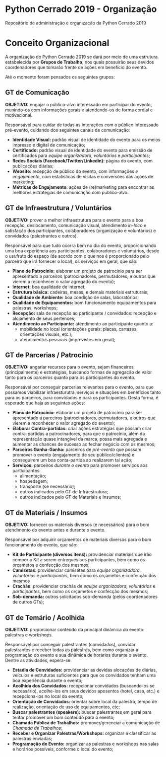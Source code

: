 # Python Cerrado 2019 - Organização
Repositório de administração e organização da Python Cerrado 2019

# Conceito Organizacional

A organização do Python Cerrado 2019 se dará por meio de uma estrutura estabelecida por **Grupos de Trabalho**, nos quais possuirão seus devidos coordenadores que tomarão frente de ações em benefício do evento.

Até o momento foram pensados os seguintes grupos:

## GT de Comunicação

**OBJETIVO:** engajar o público-alvo interessado em participar do evento, munindo-os com informações gerais e atendendo-os de forma cordial e motivacional.

Responsável para cuidar de todas as interações com o público interessado pré-evento, cuidando dos seguintes canais de comunicação:

* **Identidade Visual:** padrão visual de identidade do evento para os meios impresso e digital de comunicação;
* **Certificado:** padrão visual de identidade do evento para emissão de certificados para *equipe organizadora*, *voluntários* e *participantes*;
* **Redes Sociais (Facebook/Twitter/Linkedin):** página do evento, com publicações diárias;
* **Website:** recepção de público do evento, com informações *e engajamento*, com estatísticas de visitas e conversões das ações de marketing;
* **Métricas de Engajamento:** ações de (re)marketing para encontrar as melhores estratégias de comunicação com público-alvo.

## GT de Infraestrutura / Voluntários

**OBJETIVO:** prover a melhor infraestrutura para o evento para a boa recepção, deslocamento, comunicação visual, atendimento *in-loco* e satisfação dos participantes, colaboradores (organização e voluntários) e convidados (palestrantes e outros).

Responsável para que tudo ocorra bem no dia do evento, proporcionando uma boa experiência aos participantes, colaboradores e voluntários, desde o usufruto do espaço (de acordo com o que nos é proporcionado pelo parceiro que irá fornecer o local), os serviços em geral, que são:

* **Plano de Patrocínio:** elaborar um projeto de patrocínio para ser apresentado a parceiros (patrocinadores, permutadores, e outros que vierem a reconhecer o valor agregado do evento);
* **Internet:** boa qualidade de internet;
* **Estrutura básica:** cadeiras, mesas, e demais materiais estruturais;
* **Qualidade de Ambiente:** boa condição de salas, laboratórios;
* **Qualidade de Equipamentos:** bom funcionamento equipamentos para palestras, workshops;
* **Recepção:** sala de recepção ao participante / convidados: recepção e alojamento de seus pertences;
* **Atendimento ao Participante:** atendimento ao participante quanto a:
    * mobilidade no local (orientações gerais: placas, cartazes, orientações visuais, etc.);
    * atendimentos pessoais (imprevistos em geral);

## GT de Parcerias / Patrocínio

**OBJETIVO:** angariar recursos para o evento, sejam financeiros (principalmente) e estratégias, buscando formas de agregação de valor tanto para os parceiros quanto para os participantes do evento.

Responsável por conseguir parcerias relevantes para o evento, para que possamos viabilizar infraesturutra, serviços e situações em benefícios tanto para os parceiros, para convidados e para os participantes. Desta forma, é esperado que haja as seguintes ações:

* **Plano de Patrocínio:** elaborar um projeto de patrocínio para ser apresentado a parceiros (patrocinadores, permutadores, e outros que vierem a reconhecer o valor agregado do evento);
* **Elaborar Contra-partidas:** criar ações estratégias que possam criar contra-partidas a patrocinadores, para que o patrocínio, além da representação quase intangível da marca, possa mais agregada e aumentar as chances de sucesso ao fechar negócio com os mesmos;
* **Parceiros Ganha-Ganha:** parceiros de *pré-evento* que possam promover o evento (engajamento de seu público/clientes) e conseguirem um boa conta-partida ao realizarem tal ação;
* **Serviços:** parceiros *durante o evento* para promover serviços aos participantes:
    * alimentação;
    * hospedagem;
    * transporte (se necessário);
    * outros indicados pelo GT de Infraestrutura;
    * outros indicados pelo GT de Materiais e Insumos;

## GT de Materiais / Insumos

**OBJETIVO:** fornecer os materiais diversos (e necessários) para o bom atendimento do evento antes e durante o evento.

Responsável por adquirir orçamentos de materiais diversos para o bom funcionamento do evento, que são:

* **Kit de Participante (diversos itens):** providenciar materiais que irão compor o *Kit* a serem entregues aos participantes, bem como os orçametos e confecção dos mesmos;
* **Camisetas:** providenciar camisetas para *equipe organizadora*, *voluntários* e *participantes*, bem como os orçametos e confecção dos mesmos
* **Crachás:** providenciar crachás de *equipe organizadora*, *voluntários* e *participantes*, bem como os orçametos e confecção dos mesmos;
* **Sob-demanda:** outros solicitados sob-demanda (pelos coordenadores de outros GTs);

## GT de Temário / Acolhida

**OBJETIVO:** proporcionar conteúdo da principal dinâmica do evento: palestras e workshops.

Responsável por conseguir palestrantes (convidados), convidar palestrantes e receber todas as palestras, bem como organizar a programação do evento e sua dinâmica de horários durante o evento. Dentre as atividades, espera-se:

* **Estadia de Convidados:** providenciar as devidas alocações de diárias, veículos e estruturas suficientes para que os convidados tenham uma boa experiência durante o evento;
* **Acolhida dos Convidados:** recepcionar convidados (buscando-os se necessário), acolhe-los em seus devidos aposentos (hotel, casa, etc.) e recepciona-los no local do evento;
* **Orientação de Convidados:** orientar sobre local da palestra, tempo de realização, orientação de uso de equipamentos, etc;
* **Buscar palestrantes (speakers):** buscar palestrantes em geral para tentar promover um bom conteúdo para o evento;
* **Chamada Pública de Trabalhos:** promover/gerenciar a comunicação de *Chamada de Trabalhos*;
* **Receber e Organizar Palestras/Workshops:** organizar e classificar as palestras enviadas;
* **Programação do Evento:** organizar as palestras e workshops nas salas e horários possíveis, conforme o local do evento;

